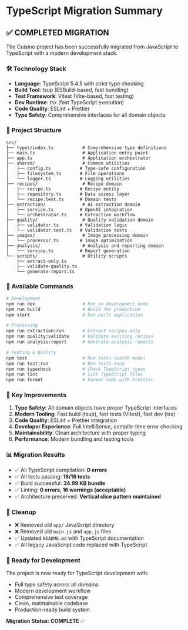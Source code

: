 # TypeScript Migration Summary

## ✅ COMPLETED MIGRATION

The Cuisino project has been successfully migrated from JavaScript to TypeScript with a modern development stack.

### 🛠️ Technology Stack

- **Language**: TypeScript 5.4.5 with strict type checking
- **Build Tool**: tsup (ESBuild-based, fast bundling)
- **Test Framework**: Vitest (Vite-based, fast testing)
- **Dev Runtime**: tsx (fast TypeScript execution)
- **Code Quality**: ESLint + Prettier
- **Type Safety**: Comprehensive interfaces for all domain objects

### 📁 Project Structure

```
src/
├── types/index.ts           # Comprehensive type definitions
├── main.ts                  # Application entry point
├── app.ts                   # Application orchestrator
├── shared/                  # Common utilities
│   ├── config.ts           # Type-safe configuration
│   ├── filesystem.ts       # File operations
│   └── logger.ts           # Logging utilities
├── recipes/                 # Recipe domain
│   ├── recipe.ts           # Recipe entity
│   ├── repository.ts       # Data access layer
│   └── recipe.test.ts      # Domain tests
├── extraction/              # AI extraction domain
│   ├── service.ts          # OpenAI integration
│   └── orchestrator.ts     # Extraction workflow
├── quality/                 # Quality validation domain
│   ├── validator.ts        # Validation logic
│   └── validator.test.ts   # Validation tests
├── images/                  # Image processing domain
│   └── processor.ts        # Image optimization
├── analysis/                # Analysis and reporting domain
│   └── service.ts          # Report generation
└── scripts/                 # Utility scripts
    ├── extract-only.ts
    ├── validate-quality.ts
    └── generate-report.ts
```

### 🔧 Available Commands

```bash
# Development
npm run dev                  # Run in development mode
npm run build                # Build for production
npm start                    # Run built application

# Processing
npm run extraction:run       # Extract recipes only
npm run quality:validate     # Validate existing recipes
npm run analysis:report      # Generate analysis reports

# Testing & Quality
npm test                     # Run tests (watch mode)
npm run test:run             # Run tests once
npm run typecheck            # Check TypeScript types
npm run lint                 # Lint TypeScript files
npm run format               # Format code with Prettier
```

### 🎯 Key Improvements

1. **Type Safety**: All domain objects have proper TypeScript interfaces
2. **Modern Tooling**: Fast build (tsup), fast tests (Vitest), fast dev (tsx)
3. **Code Quality**: ESLint + Prettier integration
4. **Developer Experience**: Full IntelliSense, compile-time error checking
5. **Maintainability**: Clean architecture with proper typing
6. **Performance**: Modern bundling and testing tools

### 📊 Migration Results

- ✅ All TypeScript compilation: **0 errors**
- ✅ All tests passing: **16/16 tests**
- ✅ Build successful: **34.99 KB bundle**
- ✅ Linting: **0 errors, 16 warnings (acceptable)**
- ✅ Architecture preserved: **Vertical slice pattern maintained**

### 🧹 Cleanup

- ❌ Removed old `app/` JavaScript directory
- ❌ Removed old `main.js` and `app.js` files
- ✅ Updated `README.md` with TypeScript documentation
- ✅ All legacy JavaScript code replaced with TypeScript

### 🚀 Ready for Development

The project is now ready for TypeScript development with:
- Full type safety across all domains
- Modern development workflow
- Comprehensive test coverage
- Clean, maintainable codebase
- Production-ready build system

**Migration Status: COMPLETE** ✅
